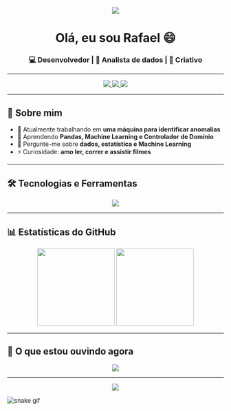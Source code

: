 <p align="center">
  <img src="https://capsule-render.vercel.app/api?type=waving&color=gradient&height=180&section=header&text=👋%20Bem-vindo(a)!&fontSize=30&fontAlignY=35" />
</p>

<h1 align="center">Olá, eu sou Rafael 😄</h1>
<h3 align="center">💻 Desenvolvedor | 🚀 Analista de dados | 🎨 Criativo</h3>

---

<p align="center">
  <a href="https://github.com/raf7525">
    <img src="https://img.shields.io/github/followers/raf7525?label=Seguidores&style=for-the-badge&logo=github" />
  </a>
  <a href="https://www.linkedin.com/in/rafael-barros-2b82242a6/">
    <img src="https://img.shields.io/badge/-LinkedIn-blue?style=for-the-badge&logo=linkedin&logoColor=white" />
  </a>
  <a href="mailto:rafaplanisa37@gmail.com">
    <img src="https://img.shields.io/badge/-Gmail-red?style=for-the-badge&logo=gmail&logoColor=white" />
  </a>
</p>

---

## 🚀 Sobre mim
- 🔭 Atualmente trabalhando em **uma máquina para identificar anomalias**
- 🌱 Aprendendo **Pandas, Machine Learning e Controlador de Domínio**
- 💬 Pergunte-me sobre **dados, estatística e Machine Learning**
- ⚡ Curiosidade: **amo ler, correr e assistir filmes**

---

## 🛠️ Tecnologias e Ferramentas
<p align="center">
  <img src="https://skillicons.dev/icons?i=js,ts,react,nodejs,python,java,html,css,git,github,docker,linux,vscode&theme=dark" />
</p>

---

## 📊 Estatísticas do GitHub
<p align="center">
  <img src="https://github-readme-stats.vercel.app/api?username=raf7525&show_icons=true&theme=tokyonight&count_private=true" height="180em" />
  <img src="https://github-readme-streak-stats.herokuapp.com/?user=raf7525&theme=tokyonight" height="180em" />
</p>

<p align="center">
  
</p>

---

## 🎵 O que estou ouvindo agora
<p align="center">
  <img src="https://spotify-github-profile.vercel.app/api/view?uid=seu_spotify_id&cover_image=true&theme=novatorem&show_offline=false&background_color=121212&interchange=true" />
</p>

---

<p align="center">
  <img src="https://capsule-render.vercel.app/api?type=waving&color=gradient&height=120&section=footer" />
</p>

![snake gif](https://github.com/SEU_USUARIO/SEU_REPOSITORIO/blob/output/github-contribution-grid-snake.svg)
